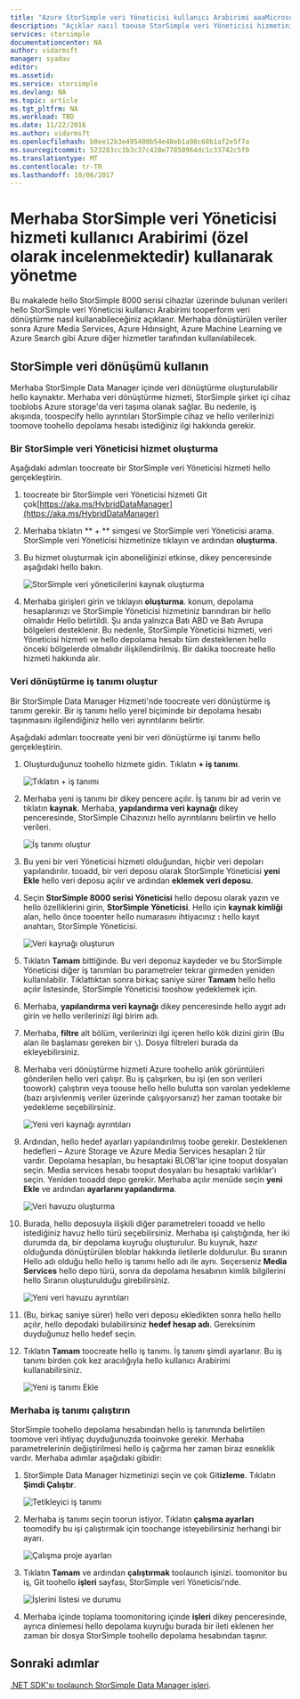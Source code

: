 ```yaml
---
title: "Azure StorSimple veri Yöneticisi kullanıcı Arabirimi aaaMicrosoft | Microsoft Docs"
description: "Açıklar nasıl toouse StorSimple veri Yöneticisi hizmetini UI (özel olarak incelenmektedir)"
services: storsimple
documentationcenter: NA
author: vidarmsft
manager: syadav
editor: 
ms.assetid: 
ms.service: storsimple
ms.devlang: NA
ms.topic: article
ms.tgt_pltfrm: NA
ms.workload: TBD
ms.date: 11/22/2016
ms.author: vidarmsft
ms.openlocfilehash: b0ee12b3e495400b54e48eb1a98c68b1af2e5f7a
ms.sourcegitcommit: 523283cc1b3c37c428e77850964dc1c33742c5f0
ms.translationtype: MT
ms.contentlocale: tr-TR
ms.lasthandoff: 10/06/2017
---
```

# <a name="manage-using-hello-storsimple-data-manager-service-ui-private-preview"></a>Merhaba StorSimple veri Yöneticisi hizmeti kullanıcı Arabirimi (özel olarak incelenmektedir) kullanarak yönetme

Bu makalede hello StorSimple 8000 serisi cihazlar üzerinde bulunan verileri hello StorSimple veri Yöneticisi kullanıcı Arabirimi tooperform veri dönüştürme nasıl kullanabileceğiniz açıklanır. Merhaba dönüştürülen veriler sonra Azure Media Services, Azure Hdınsight, Azure Machine Learning ve Azure Search gibi Azure diğer hizmetler tarafından kullanılabilecek. 


## <a name="use-storsimple-data-transformation"></a>StorSimple veri dönüşümü kullanın

Merhaba StorSimple Data Manager içinde veri dönüştürme oluşturulabilir hello kaynaktır. Merhaba veri dönüştürme hizmeti, StorSimple şirket içi cihaz tooblobs Azure storage'da veri taşıma olanak sağlar. Bu nedenle, iş akışında, toospecify hello ayrıntıları StorSimple cihaz ve hello verilerinizi toomove toohello depolama hesabı istediğiniz ilgi hakkında gerekir.

### <a name="create-a-storsimple-data-manager-service"></a>Bir StorSimple veri Yöneticisi hizmet oluşturma

Aşağıdaki adımları toocreate bir StorSimple veri Yöneticisi hizmeti hello gerçekleştirin.

1. toocreate bir StorSimple veri Yöneticisi hizmeti Git çok[https://aka.ms/HybridDataManager](https://aka.ms/HybridDataManager)

2. Merhaba tıklatın ** + ** simgesi ve StorSimple veri Yöneticisi arama. StorSimple veri Yöneticisi hizmetinize tıklayın ve ardından **oluşturma**.

3. Bu hizmet oluşturmak için aboneliğinizi etkinse, dikey penceresinde aşağıdaki hello bakın.

    ![StorSimple veri yöneticilerini kaynak oluşturma](./media/storsimple-data-manager-ui/create-new-data-manager-service.png)

4. Merhaba girişleri girin ve tıklayın **oluşturma**. konum, depolama hesaplarınızı ve StorSimple Yöneticisi hizmetiniz barındıran bir hello olmalıdır Hello belirtildi. Şu anda yalnızca Batı ABD ve Batı Avrupa bölgeleri desteklenir. Bu nedenle, StorSimple Yöneticisi hizmeti, veri Yöneticisi hizmeti ve hello depolama hesabı tüm desteklenen hello önceki bölgelerde olmalıdır ilişkilendirilmiş. Bir dakika toocreate hello hizmeti hakkında alır.

### <a name="create-a-data-transformation-job-definition"></a>Veri dönüştürme iş tanımı oluştur

Bir StorSimple Data Manager Hizmeti'nde toocreate veri dönüştürme iş tanımı gerekir. Bir iş tanımı hello yerel biçiminde bir depolama hesabı taşınmasını ilgilendiğiniz hello veri ayrıntılarını belirtir. 

Aşağıdaki adımları toocreate yeni bir veri dönüştürme işi tanımı hello gerçekleştirin.

1.  Oluşturduğunuz toohello hizmete gidin. Tıklatın **+ iş tanımı**.

    ![Tıklatın + iş tanımı](./media/storsimple-data-manager-ui/click-add-job-definition.png)

2. Merhaba yeni iş tanımı bir dikey pencere açılır. İş tanımı bir ad verin ve tıklatın **kaynak**. Merhaba, **yapılandırma veri kaynağı** dikey penceresinde, StorSimple Cihazınızı hello ayrıntılarını belirtin ve hello verileri.

    ![İş tanımı oluştur](./media/storsimple-data-manager-ui//create-new-job-deifnition.png)

3. Bu yeni bir veri Yöneticisi hizmeti olduğundan, hiçbir veri depoları yapılandırılır. tooadd, bir veri deposu olarak StorSimple Yöneticisi **yeni Ekle** hello veri deposu açılır ve ardından **eklemek veri deposu**.

4. Seçin **StorSimple 8000 serisi Yöneticisi** hello deposu olarak yazın ve hello özelliklerini girin, **StorSimple Yöneticisi**. Hello için **kaynak kimliği** alan, hello önce tooenter hello numarasını ihtiyacınız **:** hello kayıt anahtarı, StorSimple Yöneticisi.

    ![Veri kaynağı oluşturun](./media/storsimple-data-manager-ui/create-new-data-source.png)

5.  Tıklatın **Tamam** bittiğinde. Bu veri deponuz kaydeder ve bu StorSimple Yöneticisi diğer iş tanımları bu parametreler tekrar girmeden yeniden kullanılabilir. Tıklattıktan sonra birkaç saniye sürer **Tamam** hello hello açılır listesinde, StorSimple Yöneticisi tooshow yedeklemek için.

6.  Merhaba, **yapılandırma veri kaynağı** dikey penceresinde hello aygıt adı girin ve hello verilerinizi ilgi birim adı.

7.  Merhaba, **filtre** alt bölüm, verilerinizi ilgi içeren hello kök dizini girin (Bu alan ile başlaması gereken bir `\`). Dosya filtreleri burada da ekleyebilirsiniz.

8.  Merhaba veri dönüştürme hizmeti Azure toohello anlık görüntüleri gönderilen hello veri çalışır. Bu iş çalışırken, bu işi (en son verileri toowork) çalıştırın veya toouse hello hello bulutta son varolan yedekleme (bazı arşivlenmiş veriler üzerinde çalışıyorsanız) her zaman tootake bir yedekleme seçebilirsiniz.

    ![Yeni veri kaynağı ayrıntıları](./media/storsimple-data-manager-ui/new-data-source-details.png)

9. Ardından, hello hedef ayarları yapılandırılmış toobe gerekir. Desteklenen hedefleri – Azure Storage ve Azure Media Services hesapları 2 tür vardır. Depolama hesapları, bu hesaptaki BLOB'lar içine tooput dosyaları seçin. Media services hesabı tooput dosyaları bu hesaptaki varlıklar'ı seçin. Yeniden tooadd depo gerekir. Merhaba açılır menüde seçin **yeni Ekle** ve ardından **ayarlarını yapılandırma**.

    ![Veri havuzu oluşturma](./media/storsimple-data-manager-ui/create-new-data-sink.png)

10. Burada, hello deposuyla ilişkili diğer parametreleri tooadd ve hello istediğiniz havuz hello türü seçebilirsiniz. Merhaba işi çalıştığında, her iki durumda da, bir depolama kuyruğu oluşturulur. Bu kuyruk, hazır olduğunda dönüştürülen bloblar hakkında iletilerle doldurulur. Bu sıranın Hello adı olduğu hello hello iş tanımı hello adı ile aynı. Seçerseniz **Media Services** hello depo türü, sonra da depolama hesabının kimlik bilgilerini hello Sıranın oluşturulduğu girebilirsiniz.

    ![Yeni veri havuzu ayrıntıları](./media/storsimple-data-manager-ui/new-data-sink-details.png)

11. (Bu, birkaç saniye sürer) hello veri deposu ekledikten sonra hello hello açılır, hello depodaki bulabilirsiniz **hedef hesap adı**.  Gereksinim duyduğunuz hello hedef seçin.

12. Tıklatın **Tamam** toocreate hello iş tanımı. İş tanımı şimdi ayarlanır. Bu iş tanımı birden çok kez aracılığıyla hello kullanıcı Arabirimi kullanabilirsiniz.

    ![Yeni iş tanımı Ekle](./media/storsimple-data-manager-ui/add-new-job-definition.png)

### <a name="run-hello-job-definition"></a>Merhaba iş tanımı çalıştırın

StorSimple toohello depolama hesabından hello iş tanımında belirtilen toomove veri ihtiyaç duyduğunuzda tooinvoke gerekir. Merhaba parametrelerinin değiştirilmesi hello iş çağırma her zaman biraz esneklik vardır. Merhaba adımlar aşağıdaki gibidir:

1. StorSimple Data Manager hizmetinizi seçin ve çok Git**izleme**. Tıklatın **Şimdi Çalıştır**.

    ![Tetikleyici iş tanımı](./media/storsimple-data-manager-ui/run-now.png)

2. Merhaba iş tanımı seçin toorun istiyor. Tıklatın **çalışma ayarları** toomodify bu işi çalıştırmak için toochange isteyebilirsiniz herhangi bir ayarı.

    ![Çalışma proje ayarları](./media/storsimple-data-manager-ui/run-settings.png)

3. Tıklatın **Tamam** ve ardından **çalıştırmak** toolaunch işinizi. toomonitor bu iş, Git toohello **işleri** sayfası, StorSimple veri Yöneticisi'nde.

    ![İşlerini listesi ve durumu](./media/storsimple-data-manager-ui/jobs-list-and-status.png)

4. Merhaba içinde toplama toomonitoring içinde **işleri** dikey penceresinde, ayrıca dinlemesi hello depolama kuyruğu burada bir ileti eklenen her zaman bir dosya StorSimple toohello depolama hesabından taşınır.


## <a name="next-steps"></a>Sonraki adımlar

[.NET SDK'sı toolaunch StorSimple Data Manager işleri](storsimple-data-manager-dotnet-jobs.md).
